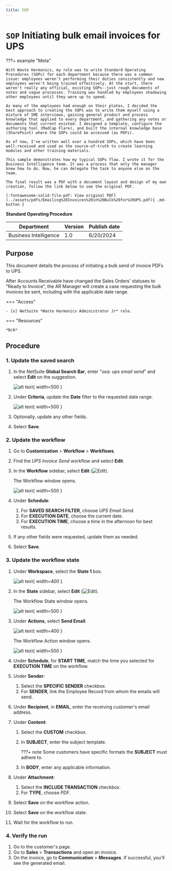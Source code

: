 ```yaml
---
title: SOP
---
```


# `SOP` Initiating bulk email invoices for UPS

???+ example "Meta"

    With Waste Harmonics, my role was to write Standard Operating Procedures (SOPs) for each department because there was a common issue: employees weren't performing their duties consistently and new employees weren't being trained effectively. At the start, there weren't really any official, existing SOPs--just rough documents of notes and vague processes. Training was handled by employees shadowing other employees until they were up to speed.
    
    As many of the employees had enough on their plates, I decided the best approach to creating the SOPs was to write them myself using a mixture of SME interviews, gaining general product and process knowledge that applied to every department, and gathering any notes or documents that current existed. I designed a template, configure the authoring tool (MadCap Flare), and built the internal knowledge base (SharePoint) where the SOPs could be accessed (as PDFs). 
    
    As of now, I've written well over a hundred SOPs, which have been well-received and used as the source-of-truth to create learning modules and other training materials. 
    
    This sample demonstrates how my typical SOPs flow. I wrote it for the Business Intelligence team. It was a process that only the manager knew how to do. Now, he can delegate the task to anyone else on the team. 
    
    The final result was a PDF with a document layout and design of my own creation, follow the link below to see the original PDF.

    [:fontawesome-solid-file-pdf: View original PDF](../assets/pdfs/Emailing%20Invoices%20in%20Bulk%20for%20UPS.pdf){ .md-button }

__Standard Operating Procedure__

Department | Version | Publish date
---|---|---
Business Intelligence | 1.0 | 6/20/2024

## Purpose

This document details the process of initiating a bulk send of invoice PDFs to UPS. 

After Accounts Receivable have changed the Sales Orders' statuses to "Ready to Invoice", the AR Manager will create a case requesting the bulk invoices be sent, including with the applicable date range.

=== "Access"

    - [x] NetSuite *Waste Harmonics Administrator Jr* role.

=== "Resources"

    *N/A*

## Procedure

### 1. Update the saved search

1. In the NetSuite **Global Search Bar**, enter "*sea: ups email send*" and select **Edit** on the suggestion.

    ![alt text](../assets/images/saved-seach-edit.png){ width=500 } 

2. Under **Criteria**, update the **Date** filter to the requested date range.
   
    ![alt text](../assets/images/set-description.png){ width=500 } 

3. Optionally, update any other fields.
4. Select **Save**.

### 2. Update the workflow

1. Go to **Customization** > **Workflow** > **Workflows**.
2. Find the *UPS Invoice Send* workflow and select **Edit**.
3. In the **Workflow** sidebar, select **Edit** (![Edit](../assets/images/edit-icon-pencil.png)). 

    The Workflow window opens.

    ![alt text](../assets/images/workflow-window.png){ width=500 }  

4. Under **Schedule**:

    1. For **SAVED SEARCH FILTER**, choose *UPS Email Send*.
    2. For **EXECUTION DATE**, choose the current date.
    3. For **EXECUTION TIME**, choose a time in the afternoon for best results.

5. If any other fields were requested, update them as needed.
6. Select **Save**.

### 3. Update the workflow state

1. Under **Workspace**, select the **State 1** box.

    ![alt text](../assets/images/workflow-state-box.png){ width=400 }  

2. In the **State** sidebar, select **Edit** (![Edit](../assets/images/edit-icon-pencil.png)). 

    The Workflow State window opens.

    ![alt text](../assets/images/workflow-state-window.png){ width=500 }  

3. Under **Actions**, select **Send Email**.

    ![alt text](../assets/images/send-email-link.png){ width=400 }  

    The Workflow Action window opens.

    ![alt text](../assets/images/workflow-action-window.png){ width=500 }  

4. Under **Schedule**, for **START TIME**, match the time you selected for **EXECUTION TIME** on the workflow.
5. Under **Sender**:

    1. Select the **SPECIFIC SENDER** checkbox.
    2. For **SENDER**, link the Employee Record from whom the emails will send.

6. Under **Recipient**, in **EMAIL**, enter the receiving customer's email address.
7. Under **Content**:

    1. Select the **CUSTOM** checkbox.
    2. In **SUBJECT**, enter the subject template.

        ???+ note
            Some customers have specific formats the **SUBJECT** must adhere to.
    
    3. In **BODY**, enter any applicable information.

8. Under **Attachment**:

    1. Select the **INCLUDE TRANSACTION** checkbox.
    2. For **TYPE**, choose *PDF*.

9.  Select **Save** on the workflow action.
10. Select **Save** on the workflow state.
11. Wait for the workflow to run.

### 4. Verify the run

1. Go to the customer's page.
2. Go to **Sales** > **Transactions** and open an invoice.
3. On the invoice, go to **Communication** > **Messages**. If successful, you'll see the generated email.